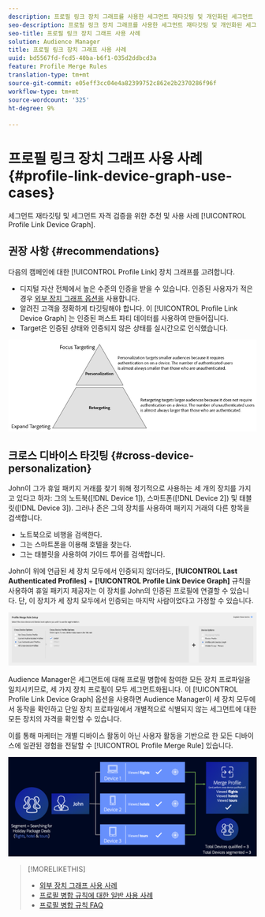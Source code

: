 ```yaml
---
description: 프로필 링크 장치 그래프를 사용한 세그먼트 재타깃팅 및 개인화된 세그먼트 자격 검증을 위한 권장 사항 및 사용 사례
seo-description: 프로필 링크 장치 그래프를 사용한 세그먼트 재타깃팅 및 개인화된 세그먼트 자격 검증을 위한 권장 사항 및 사용 사례
seo-title: 프로필 링크 장치 그래프 사용 사례
solution: Audience Manager
title: 프로필 링크 장치 그래프 사용 사례
uuid: bd5567fd-fcd5-40ba-b6f1-035d2ddbcd3a
feature: Profile Merge Rules
translation-type: tm+mt
source-git-commit: e05eff3cc04e4a82399752c862e2b2370286f96f
workflow-type: tm+mt
source-wordcount: '325'
ht-degree: 9%

---
```



# 프로필 링크 장치 그래프 사용 사례 {#profile-link-device-graph-use-cases}

세그먼트 재타깃팅 및 세그먼트 자격 검증을 위한 추천 및 사용 사례 [!UICONTROL Profile Link Device Graph].

## 권장 사항 {#recommendations}

다음의 캠페인에 대한 [!UICONTROL Profile Link] 장치 그래프를 고려합니다.

* 디지털 자산 전체에서 높은 수준의 인증을 받을 수 있습니다. 인증된 사용자가 적은 경우 [외부 장치 그래프 옵션을](merge-rule-definitions.md#device-options) 사용합니다.
* 알려진 고객을 정확하게 타깃팅해야 합니다. 이 [!UICONTROL Profile Link Device Graph] 는 인증된 퍼스트 파티 데이터를 사용하여 만들어집니다.
* Target은 인증된 상태와 인증되지 않은 상태를 실시간으로 인식했습니다.

![](assets/merge-rule-triangle2.png)

## 크로스 디바이스 타깃팅 {#cross-device-personalization}

John이 그가 휴일 패키지 거래를 찾기 위해 정기적으로 사용하는 세 개의 장치를 가지고 있다고 하자: 그의 노트북([!DNL Device 1]), 스마트폰([!DNL Device 2]) 및 태블릿([!DNL Device 3]). 그러나 존은 그의 장치를 사용하여 패키지 거래의 다른 항목을 검색합니다.

* 노트북으로 비행을 검색한다.
* 그는 스마트폰을 이용해 호텔을 찾는다.
* 그는 태블릿을 사용하여 가이드 투어를 검색합니다.

John이 위에 언급된 세 장치 모두에서 인증되지 않더라도, **[!UICONTROL Last Authenticated Profiles]** + **[!UICONTROL Profile Link Device Graph]** 규칙을 사용하여 휴일 패키지 제공자는 이 장치를 John의 인증된 프로필에 연결할 수 있습니다. 단, 이 장치가 세 장치 모두에서 인증되는 마지막 사람이었다고 가정할 수 있습니다.

![마지막 장치 그래프](assets/last-device-graph.png)

Audience Manager은 세그먼트에 대해 프로필 병합에 참여한 모든 장치 프로파일을 일치시키므로, 세 가지 장치 프로필이 모두 세그먼트화됩니다. 이 [!UICONTROL Profile Link Device Graph] 옵션을 사용하면 Audience Manager이 세 장치 모두에서 동작을 확인하고 단일 장치 프로파일에서 개별적으로 식별되지 않는 세그먼트에 대한 모든 장치의 자격을 확인할 수 있습니다.

이를 통해 마케터는 개별 디바이스 활동이 아닌 사용자 활동을 기반으로 한 모든 디바이스에 일관된 경험을 전달할 수 [!UICONTROL Profile Merge Rule] 있습니다.

![크로스 디바이스 개인화](assets/cross-device-personalization.png)

>[!MORELIKETHIS]
>
>* [외부 장치 그래프 사용 사례](external-graph-use-cases.md)
>* [프로필 병합 규칙에 대한 일반 사용 사례](merge-rule-targeting-options.md)
>* [프로필 병합 규칙 FAQ](../../faq/faq-profile-merge.md)

